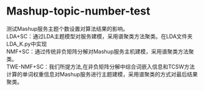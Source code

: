 # Mashup-topic-number-test
测试Mashup服务主题个数设置对算法结果的影响。<br>
LDA+SC：通过LDA主题模型对服务建模，采用谱聚类方法聚类。在LDA文件夹LDA_K.py中实现<br>
NMF+SC：通过传统非负矩阵分解对Mashup服务主机建模，采用谱聚类方法聚类。<br>
TWE-NMF+SC：我们所提方法,在非负矩阵分解中综合词嵌入信息和TCSW方法计算的单词权重信息对Mashup服务进行主题建模，采用谱聚类的方式对最后结果聚类。<br>


